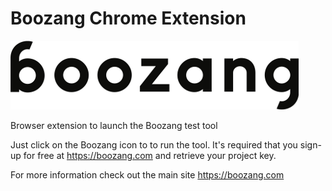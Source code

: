 # Boozang Chrome Extension

![Logo](https://github.com/ljunggren/boozang-chrome/raw/master/boozang.png)

Browser extension to launch the Boozang test tool

Just click on the Boozang icon to to run the tool. It's required that you sign-up for free at 
<a href="https://boozang.com">https://boozang.com</a> and retrieve your project key. 

For more information check out the main site <a href="https://boozang.com">https://boozang.com</a>
